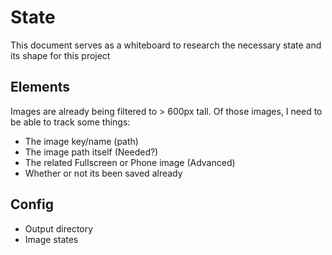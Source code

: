 # State
This document serves as a whiteboard to research the necessary state and its shape for this project


## Elements
Images are already being filtered to > 600px tall. Of those images, I need to be able to track some things:

* The image key/name (path)
* The image path itself (Needed?)
* The related Fullscreen or Phone image (Advanced)
* Whether or not its been saved already

## Config
* Output directory
* Image states
